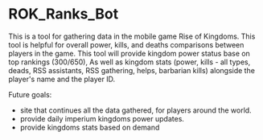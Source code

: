 # ROK_Ranks_Bot
 
This is a tool for gathering data in the mobile game Rise of Kingdoms. 
This tool is helpful for overall power, kills, and deaths comparisons between players in the game. 
This tool will provide kingdom power status base on top rankings (300/650), 
As well as kingdom stats (power, kills - all types, deads, RSS assistants, RSS gathering, helps, barbarian kills) alongside the player's name and the player ID. 

Future goals:
- site that continues all the data gathered, for players around the world.
- provide daily imperium kingdoms power updates.
- provide kingdoms stats based on demand 
